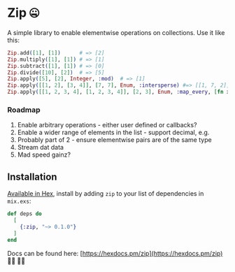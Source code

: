 # Zip 🤐

A simple library to enable elementwise operations on collections. Use it like this:

```elixir
Zip.add([1], [1])      # => [2]
Zip.multiply([1], [1]) # => [1]
Zip.subtract([1], [1]) # => [0]
Zip.divide([10], [2])  # => [5]
Zip.apply([5], [2], Integer, :mod)  # => [1]
Zip.apply([[1, 2], [3, 4]], [7, 7], Enum, :intersperse) #=> [[1, 7, 2], [3, 7, 4]]
Zip.apply([[1, 2, 3, 4], [1, 2, 3, 4]], [2, 3], Enum, :map_every, [fn x -> x * 10 end])  # => [[10, 2, 30, 4], [10, 2, 3, 40]]
```

### Roadmap

1. Enable arbitrary operations - either user defined or callbacks?
2. Enable a wider range of elements in the list - support decimal, e.g.
3. Probably part of 2 - ensure elementwise pairs are of the same type
4. Stream dat data
5. Mad speed gainz?

## Installation

[Available in Hex](https://hex.pm/docs/publish), install by adding `zip` to your list of dependencies in `mix.exs`:

```elixir
def deps do
  [
    {:zip, "~> 0.1.0"}
  ]
end
```

Docs can be found here: [https://hexdocs.pm/zip](https://hexdocs.pm/zip) 👩‍⚕️ 👩‍⚕️
